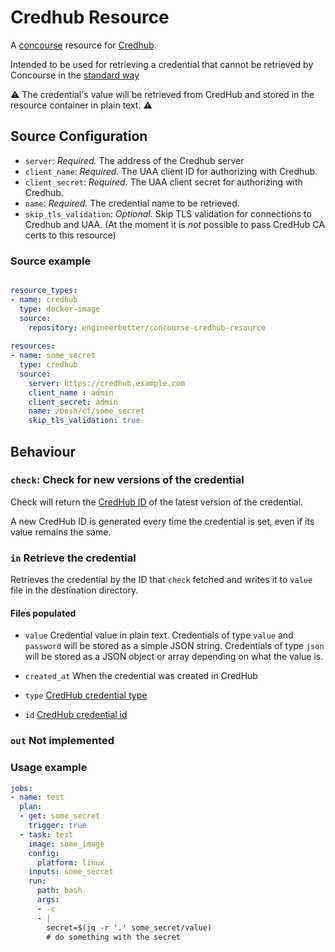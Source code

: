 # Credhub Resource

A [concourse](https://concourse-ci.org/) resource for [Credhub](https://github.com/cloudfoundry-incubator/credhub). 

Intended to be used for retrieving a credential that cannot be retrieved by Concourse in the [standard way](https://concourse-ci.org/credhub-credential-manager.html)

:warning: The credential's value will be retrieved from CredHub and stored in the resource container in plain text. :warning:


## Source Configuration

* `server`: *Required.* The address of the Credhub server
* `client_name`: *Required.* The UAA client ID for authorizing with Credhub.
* `client_secret`: *Required.* The UAA client secret for authorizing with Credhub.
* `name`: *Required.* The credential name to be retrieved.
* `skip_tls_validation`: *Optional.* Skip TLS validation for connections to Credhub and UAA. (At the moment it is *not* possible to pass CredHub CA certs to this resource)

### Source example

``` yaml

resource_types:
- name: credhub
  type: docker-image
  source:
    repository: engineerbetter/concourse-credhub-resource
    
resources:
- name: some_secret
  type: credhub
  source:
    server: https://credhub.example.com
    client_name : admin
    client_secret: admin
    name: /bosh/cf/some_secret
    skip_tls_validation: true
```

## Behaviour

### `check`: Check for new versions of the credential

Check will return the [CredHub ID](https://credhub-api.cfapps.io/version/2.5/#_credential_ids) of the latest version of the credential.

A new CredHub ID is generated every time the credential is set, even if its value remains the same.

### `in` Retrieve the credential

Retrieves the credential by the ID that `check` fetched and writes it to `value` file in the destination directory.

#### Files populated

* `value` Credential value in plain text. Credentials of type `value` and `password` will be stored as a simple JSON string. Credentials of type `json` will be stored as a JSON object or array depending on what the value is.

* `created_at` When the credential was created in CredHub

* `type` [CredHub credential type](https://docs.cloudfoundry.org/credhub/credential-types.html)

* `id` [CredHub credential id](https://credhub-api.cfapps.io/version/2.5/#_credential_ids)

### `out` Not implemented

### Usage example

``` yaml
jobs:
- name: test
  plan:
  - get: some_secret
    trigger: true
  - task: test
    image: some_image
    config:
      platform: linux
    inputs: some_secret
    run:
      path: bash
      args:
      - -c
      - |
        secret=$(jq -r '.' some_secret/value)
        # do something with the secret
```
